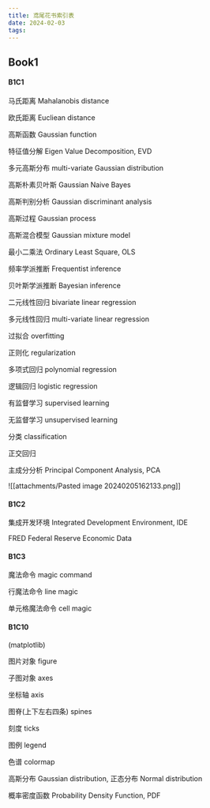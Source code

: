 ```yaml
---
title: 鸢尾花书索引表
date: 2024-02-03
tags:
---
```


## Book1

#### B1C1

马氏距离 Mahalanobis distance

欧氏距离 Eucliean distance

高斯函数 Gaussian function

特征值分解 Eigen Value Decomposition, EVD

多元高斯分布 multi-variate Gaussian distribution

高斯朴素贝叶斯 Gaussian Naive Bayes

高斯判别分析 Gaussian discriminant analysis

高斯过程 Gaussian process

高斯混合模型 Gaussian mixture model

最小二乘法 Ordinary Least Square, OLS

频率学派推断 
Frequentist inference

贝叶斯学派推断 Bayesian inference

二元线性回归 bivariate linear regression

多元线性回归 multi-variate linear regression

过拟合 overfitting

正则化 regularization

多项式回归 polynomial regression

逻辑回归 logistic regression

有监督学习 supervised learning

无监督学习 unsupervised learning

分类 classification

正交回归

主成分分析 Principal Component Analysis, PCA

![[attachments/Pasted image 20240205162133.png]]

#### B1C2

集成开发环境 Integrated Development Environment, IDE

FRED Federal Reserve Economic
Data

#### B1C3

魔法命令 magic command

行魔法命令 line magic

单元格魔法命令 cell magic

#### B1C10

(matplotlib)

图片对象 figure

子图对象 axes

坐标轴 axis

图脊(上下左右四条) spines

刻度 ticks

图例 legend

色谱 colormap

高斯分布 Gaussian distribution, 正态分布 Normal distribution

概率密度函数 Probability Density Function, PDF


